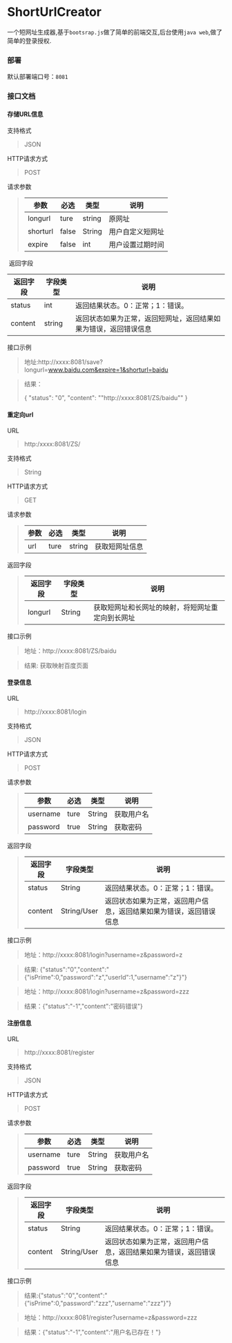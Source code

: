 # ShortUrlCreator

一个短网址生成器,基于`bootsrap.js`做了简单的前端交互,后台使用`java web`,做了简单的登录授权.

### 部署

默认部署端口号：`8081`



### 接口文档

####  存储URL信息


支持格式

> JSON

HTTP请求方式

> POST

请求参数

>| 参数     | 必选  | 类型   | 说明             |
>| -------- | ----- | ------ | ---------------- |
>| longurl  | ture  | string | 原网址           |
>| shorturl | false | String | 用户自定义短网址 |
>| expire   | false | int    | 用户设置过期时间 |

​	返回字段 

| 返回字段 | 字段类型 | 说明                                                         |
| -------- | -------- | ------------------------------------------------------------ |
| status   | int      | 返回结果状态。0：正常；1：错误。                             |
| content  | string   | 返回状态如果为正常，返回短网址，返回结果如果为错误，返回错误信息 |

接口示例

> 地址:http://xxxx:8081/save?longurl=www.baidu.com&expire=1&shorturl=baidu

> 结果：
>
> {
> "status": "0",
> "content": "\"http://xxxx:8081/ZS/baidu\""
> }



#### 重定向url

URL

> http:/xxxx:8081/ZS/

支持格式

> String

HTTP请求方式

> GET

请求参数

> | 参数 | 必选 | 类型   | 说明           |
> | ---- | ---- | ------ | -------------- |
> | url  | ture | string | 获取短网址信息 |

返回字段 

>| 返回字段 | 字段类型 | 说明                                             |
>| -------- | -------- | ------------------------------------------------ |
>| longurl  | String   | 获取短网址和长网址的映射，将短网址重定向到长网址 |

接口示例

> 地址：http://xxxx:8081/ZS/baidu

> 结果: 获取映射百度页面



#### 登录信息

URL

> http://xxxx:8081/login

支持格式

> JSON

HTTP请求方式

> POST	

请求参数

> | 参数     | 必选 | 类型   | 说明       |
> | -------- | ---- | ------ | ---------- |
> | username | ture | String | 获取用户名 |
> | password | true | String | 获取密码   |

返回字段 

> | 返回字段 | 字段类型    | 说明                                                         |
> | -------- | ----------- | ------------------------------------------------------------ |
> | status   | String      | 返回结果状态。0：正常；1：错误。                             |
> | content  | String/User | 返回状态如果为正常，返回用户信息，返回结果如果为错误，返回错误信息 |

接口示例

> 地址：http://xxxx:8081/login?username=z&password=z

> 结果: {"status":"0","content":"{\"isPrime\":0,\"password\":\"z\",\"userId\":1,\"username\":\"z\"}"} 

> 地址：http://xxxx:8081/login?username=z&password=zzz

>结果：{"status":"-1","content":"密码错误"} 



#### 注册信息

URL

>http://xxxx:8081/register

支持格式

>JSON

HTTP请求方式

>POST

请求参数

> | 参数     | 必选 | 类型   | 说明       |
> | -------- | ---- | ------ | ---------- |
> | username | ture | String | 获取用户名 |
> | password | true | String | 获取密码   |

返回字段 

> | 返回字段 | 字段类型    | 说明                                                         |
> | -------- | ----------- | ------------------------------------------------------------ |
> | status   | String      | 返回结果状态。0：正常；1：错误。                             |
> | content  | String/User | 返回状态如果为正常，返回用户信息，返回结果如果为错误，返回错误信息 |

接口示例


> 结果:{"status":"0","content":"{\"isPrime\":0,\"password\":\"zzz\",\"username\":\"zzz\"}"} 

> 地址：http://xxxx:8081/register?username=z&password=zzz

> 结果：{"status":"-1","content":"用户名已存在！"} 

